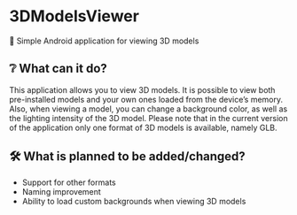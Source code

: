 # 3DModelsViewer

🧊 Simple Android application for viewing 3D models

## ❔ What can it do?

This application allows you to view 3D models. 
It is possible to view both pre-installed models and your own ones loaded from the device’s memory. 
Also, when viewing a model, you can change a background color, as well as the lighting intensity of the 3D model. 
Please note that in the current version of the application only one format of 3D models is available, namely GLB.

## 🛠️ What is planned to be added/changed?

- Support for other formats
- Naming improvement
- Ability to load custom backgrounds when viewing 3D models
